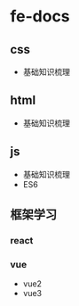 # fe-docs

## css

- 基础知识梳理

## html

- 基础知识梳理

## js

- 基础知识梳理
- ES6

## 框架学习

### react

### vue

- vue2
- vue3